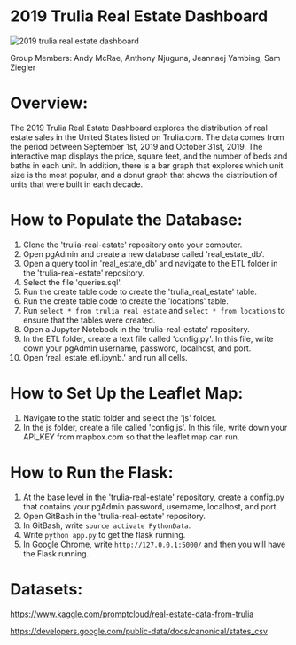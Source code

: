 # 2019 Trulia Real Estate Dashboard

![2019 trulia real estate dashboard](https://user-images.githubusercontent.com/73489414/118370635-2cf1b480-b56e-11eb-8469-9900671bd784.png)

Group Members: Andy McRae, Anthony Njuguna, Jeannaej Yambing, Sam Ziegler

# Overview:
The 2019 Trulia Real Estate Dashboard explores the distribution of real estate sales in the United States listed on Trulia.com. 
 The data comes from the period between September 1st, 2019 and October 31st, 2019. The interactive map displays the price, square feet, and the number of beds and baths in each unit. 
 In addition, there is a bar graph that explores which unit size is the most popular,
 and a donut graph that shows the distribution of units that were built in each decade.

# How to Populate the Database:
1.	Clone the 'trulia-real-estate' repository onto your computer.
2.	Open pgAdmin and create a new database called 'real_estate_db'.
3.	Open a query tool in 'real_estate_db' and navigate to the ETL folder in the 'trulia-real-estate' repository.
4.	Select the file 'queries.sql'.
5.	Run the create table code to create the 'trulia_real_estate' table. 
6.	Run the create table code to create the 'locations' table.
7.	Run `select * from trulia_real_estate` and `select * from locations` to ensure that the tables were created.
8.	Open a Jupyter Notebook in the 'trulia-real-estate' repository. 
9.  In the ETL folder, create a text file called 'config.py'. In this file, write down your pgAdmin username, password, localhost, and port.
10.	Open ‘real_estate_etl.ipynb.' and run all cells.

# How to Set Up the Leaflet Map:
1. Navigate to the static folder and select the 'js' folder.
2. In the js folder, create a file called 'config.js'. In this file, write down your API_KEY from mapbox.com so that the leaflet map can run.

# How to Run the Flask:
1. At the base level in the 'trulia-real-estate' repository, create a config.py that contains your pgAdmin password, username, localhost, and port.
2. Open GitBash in the 'trulia-real-estate' repository.
3. In GitBash, write `source activate PythonData`.
4. Write `python app.py` to get the flask running.
5. In Google Chrome, write `http://127.0.0.1:5000/` and then you will have the Flask running. 

# Datasets: 
https://www.kaggle.com/promptcloud/real-estate-data-from-trulia 

https://developers.google.com/public-data/docs/canonical/states_csv

